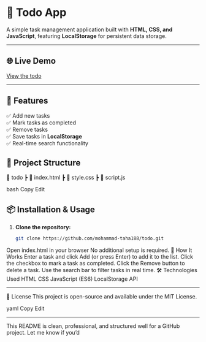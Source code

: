 # 📝 Todo App

A simple task management application built with **HTML, CSS, and JavaScript**, featuring **LocalStorage** for persistent data storage.

---
## 🌐 Live Demo  

[View the todo](https://mohammad-taha188.github.io/todo/)

---

## 🚀 Features
✅ Add new tasks  
✅ Mark tasks as completed  
✅ Remove tasks  
✅ Save tasks in **LocalStorage**  
✅ Real-time search functionality  

## 📂 Project Structure
📁 todo ┣ 📜 index.html ┣ 📜 style.css ┣ 📜 script.js

bash
Copy
Edit

## 📦 Installation & Usage
1. **Clone the repository:**
   ```sh
   git clone https://github.com/mohammad-taha188/todo.git
Open index.html in your browser
No additional setup is required.
🎯 How It Works
Enter a task and click Add (or press Enter) to add it to the list.
Click the checkbox to mark a task as completed.
Click the Remove button to delete a task.
Use the search bar to filter tasks in real time.
🛠 Technologies Used
HTML
CSS
JavaScript (ES6)
LocalStorage API

---

📝 License
This project is open-source and available under the MIT License.

yaml
Copy
Edit

---

This README is clean, professional, and structured well for a GitHub project. Let me know if you’d 
